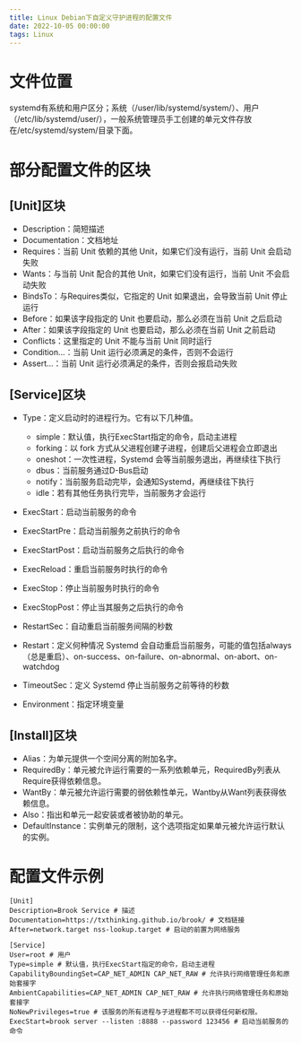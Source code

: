 ```yaml
---
title: Linux Debian下自定义守护进程的配置文件
date: 2022-10-05 00:00:00
tags: Linux
---
```

# 文件位置
systemd有系统和用户区分；系统（/user/lib/systemd/system/）、用户（/etc/lib/systemd/user/），一般系统管理员手工创建的单元文件存放在/etc/systemd/system/目录下面。

# 部分配置文件的区块

## [Unit]区块
- Description：简短描述
- Documentation：文档地址
- Requires：当前 Unit 依赖的其他 Unit，如果它们没有运行，当前 Unit 会启动失败
- Wants：与当前 Unit 配合的其他 Unit，如果它们没有运行，当前 Unit 不会启动失败
- BindsTo：与Requires类似，它指定的 Unit 如果退出，会导致当前 Unit 停止运行
- Before：如果该字段指定的 Unit 也要启动，那么必须在当前 Unit 之后启动
- After：如果该字段指定的 Unit 也要启动，那么必须在当前 Unit 之前启动
- Conflicts：这里指定的 Unit 不能与当前 Unit 同时运行
- Condition...：当前 Unit 运行必须满足的条件，否则不会运行
- Assert...：当前 Unit 运行必须满足的条件，否则会报启动失败

## [Service]区块
- Type：定义启动时的进程行为。它有以下几种值。
    - simple：默认值，执行ExecStart指定的命令，启动主进程
    - forking：以 fork 方式从父进程创建子进程，创建后父进程会立即退出
    - oneshot：一次性进程，Systemd 会等当前服务退出，再继续往下执行
    - dbus：当前服务通过D-Bus启动
    - notify：当前服务启动完毕，会通知Systemd，再继续往下执行
    - idle：若有其他任务执行完毕，当前服务才会运行

- ExecStart：启动当前服务的命令
- ExecStartPre：启动当前服务之前执行的命令
- ExecStartPost：启动当前服务之后执行的命令
- ExecReload：重启当前服务时执行的命令
- ExecStop：停止当前服务时执行的命令
- ExecStopPost：停止当其服务之后执行的命令
- RestartSec：自动重启当前服务间隔的秒数
- Restart：定义何种情况 Systemd 会自动重启当前服务，可能的值包括always（总是重启）、on-success、on-failure、on-abnormal、on-abort、on-watchdog
- TimeoutSec：定义 Systemd 停止当前服务之前等待的秒数
- Environment：指定环境变量

## [Install]区块
- Alias：为单元提供一个空间分离的附加名字。
- RequiredBy：单元被允许运行需要的一系列依赖单元，RequiredBy列表从Require获得依赖信息。
- WantBy：单元被允许运行需要的弱依赖性单元，Wantby从Want列表获得依赖信息。
- Also：指出和单元一起安装或者被协助的单元。
- DefaultInstance：实例单元的限制，这个选项指定如果单元被允许运行默认的实例。

# 配置文件示例
```
[Unit]
Description=Brook Service # 描述
Documentation=https://txthinking.github.io/brook/ # 文档链接
After=network.target nss-lookup.target # 启动的前置为网络服务

[Service]
User=root # 用户
Type=simple # 默认值，执行ExecStart指定的命令，启动主进程
CapabilityBoundingSet=CAP_NET_ADMIN CAP_NET_RAW # 允许执行网络管理任务和原始套接字
AmbientCapabilities=CAP_NET_ADMIN CAP_NET_RAW # 允许执行网络管理任务和原始套接字
NoNewPrivileges=true # 该服务的所有进程与子进程都不可以获得任何新权限。
ExecStart=brook server --listen :8888 --password 123456 # 启动当前服务的命令
```